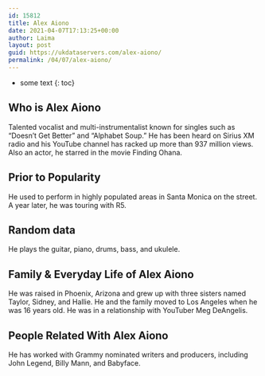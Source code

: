 ```yaml
---
id: 15812
title: Alex Aiono
date: 2021-04-07T17:13:25+00:00
author: Laima
layout: post
guid: https://ukdataservers.com/alex-aiono/
permalink: /04/07/alex-aiono/
---
```


* some text
{: toc}


## Who is Alex Aiono
                  
                  
                  
Talented vocalist and multi-instrumentalist known for singles such as &#8220;Doesn&#8217;t Get Better&#8221; and &#8220;Alphabet Soup.&#8221; He has been heard on Sirius XM radio and his YouTube channel has racked up more than 937 million views. Also an actor, he starred in the movie Finding Ohana.
                  
              
            
              
            
                
                
                
## Prior to Popularity
                  
                  
                  
He used to perform in highly populated areas in Santa Monica on the street. A year later, he was touring with R5.
                  
              
            
              
            
                
                
                
## Random data
                  
                  
                  
He plays the guitar, piano, drums, bass, and ukulele.
                  
              
            
              
            
                
                
                
## Family & Everyday Life of Alex Aiono
                  
                  
                  
He was raised in Phoenix, Arizona and grew up with three sisters named Taylor, Sidney, and Hallie. He and the family moved to Los Angeles when he was 16 years old. He was in a relationship with YouTuber Meg DeAngelis.
                  
              
            
              
            
                
                
                
## People Related With Alex Aiono
                  
                  
                  
He has worked with Grammy nominated writers and producers, including John Legend, Billy Mann, and Babyface.
                  
              
            
              
            
                
              
            
              
              
            
            
              
            
          
          
          